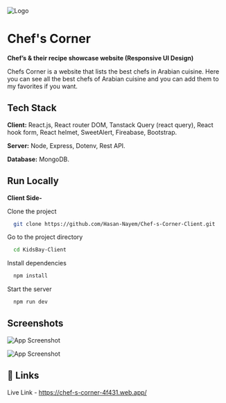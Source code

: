
![Logo](https://i.ibb.co/jkJnY67/logo-main.png)


# Chef's Corner
**Chef’s & their recipe showcase website (Responsive UI Design)**

Chefs Corner is a website that lists the best chefs in Arabian cuisine. Here you can see all the best chefs of Arabian cuisine and you can add them to my favorites if you want.


## Tech Stack

**Client:** React.js, React router DOM, Tanstack Query (react query), React hook form, React helmet, SweetAlert, Fireabase, Bootstrap. 

**Server:** Node, Express, Dotenv, Rest API.

**Database:** MongoDB.


## Run Locally

**Client Side-**

Clone the project

```bash
  git clone https://github.com/Hasan-Nayem/Chef-s-Corner-Client.git
```

Go to the project directory

```bash
  cd KidsBay-Client
```

Install dependencies

```bash
  npm install
```

Start the server

```bash
  npm run dev
```
## Screenshots

![App Screenshot](https://i.ibb.co/ynq7B6H/Screenshot-11.png)

![App Screenshot](https://i.ibb.co/9WhBtGh/Screenshot-12.png)


## 🔗 Links

Live Link - https://chef-s-corner-4f431.web.app/

